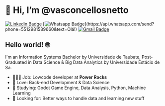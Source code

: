 # 👋 Hi, I’m @vasconcellosnetto

[![Linkedin Badge](https://img.shields.io/badge/-LinkedIn-blue?style=flat-square&logo=Linkedin&logoColor=white&link=https://www.linkedin.com/in/vasconcellosnetto/)](https://www.linkedin.com/in/vasconcellosnetto/)
[![Whatsapp Badge](https://img.shields.io/badge/-Whatsapp-4CA143?style=flat-square&labelColor=4CA143&logo=whatsapp&logoColor=white&link=https://api.whatsapp.com/send?phone=5512981589660&text=Olá!)](https://api.whatsapp.com/send?phone=5512981589660&text=Olá!)
[![Gmail Badge](https://img.shields.io/badge/-Gmail-c14438?style=flat-square&logo=Gmail&logoColor=white&link=mailto:vasconcellosnetto@gmail.com)](mailto:vasconcellosnetto@gmail.com)

## Hello world! 🤓

I'm an Information Systems Bachelor by Universidade de Taubate, Post-Graduated in Data Science & Big Data Analytics by Universidade Estácio de Sá.

- 👩🏻‍💻 Job: Lowcode developer at **Power Rocks**
- 💙 Love: Back-end Development & Data Science
- 📖 Studying: Godot Game Engine, Data Analysis, Python, Machine Learning
- 👀 Looking for: Better ways to handle data and learning new stuff
